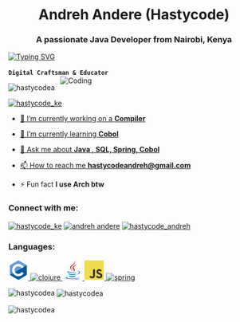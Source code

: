 
<h1 align="center"> Andreh Andere (Hastycode) </h1>
<h3 align="center">A passionate Java Developer from Nairobi, Kenya</h3>

<a href="https://git.io/typing-svg"><img src="https://readme-typing-svg.demolab.com?font=Fira+Code&duration=2000&pause=1000&color=00E0E5&random=false&width=435&lines=%F0%9F%92%A1+Innovate.;%E2%9C%A8+Inspire.;%F0%9F%94%A5+Ignite." alt="Typing SVG" /></a>

**`Digital Craftsman & Educator`**
<img align="right" alt="Coding" width="400" src="https://cdn.dribbble.com/users/1162077/screenshots/3848914/programmer.gif">


<p align="left"> <img src="https://komarev.com/ghpvc/?username=rishavchanda&label=Profile%20views&color=0e75b6&style=flat" alt="hastycodea" /> </p>

<p align="left"> <a href="https://twitter.com/hastycode_ke" target="blank"><img src="https://img.shields.io/twitter/follow/hastycode_ke?logo=twitter&style=for-the-badge" alt="hastycode_ke"  </p>

- 🔭 I’m currently working on a **Compiler**

- 🌱 I’m currently learning **Cobol**

- 💬 Ask me about **Java , SQL, Spring, Cobol**

- 📫 How to reach me **hastycodeandreh@gmail.com**

- ⚡ Fun fact **I use Arch btw**

<h3 align="left">Connect with me:</h3>
<p align="left">
<a href="https://twitter.com/hastycode_ke" target="blank"><img align="center" src="https://raw.githubusercontent.com/rahuldkjain/github-profile-readme-generator/master/src/images/icons/Social/twitter.svg" alt="hastycode_ke" height="30" width="40" /></a>
<a href="https://linkedin.com/in/andreh andere" target="blank"><img align="center" src="https://raw.githubusercontent.com/rahuldkjain/github-profile-readme-generator/master/src/images/icons/Social/linked-in-alt.svg" alt="andreh andere" height="30" width="40" /></a>
<a href="https://instagram.com/hastycode_andreh" target="blank"><img align="center" src="https://raw.githubusercontent.com/rahuldkjain/github-profile-readme-generator/master/src/images/icons/Social/instagram.svg" alt="hastycode_andreh" height="30" width="40" /></a>
</p>

<h3 align="left">Languages:</h3>
<p align="left"> <a href="https://www.cprogramming.com/" target="_blank" rel="noreferrer"> <img src="https://raw.githubusercontent.com/devicons/devicon/master/icons/c/c-original.svg" alt="c" width="40" height="40"/> </a> <a href="https://clojure.org/" target="_blank" rel="noreferrer"> <img src="https://upload.wikimedia.org/wikipedia/commons/5/5d/Clojure_logo.svg" alt="clojure" width="40" height="40"/> </a> <a href="https://www.java.com" target="_blank" rel="noreferrer"> <img src="https://raw.githubusercontent.com/devicons/devicon/master/icons/java/java-original.svg" alt="java" width="40" height="40"/> </a> <a href="https://developer.mozilla.org/en-US/docs/Web/JavaScript" target="_blank" rel="noreferrer"> <img src="https://raw.githubusercontent.com/devicons/devicon/master/icons/javascript/javascript-original.svg" alt="javascript" width="40" height="40"/> </a> <a href="https://spring.io/" target="_blank" rel="noreferrer"> <img src="https://www.vectorlogo.zone/logos/springio/springio-icon.svg" alt="spring" width="40" height="40"/> </a> </p>


<p><img align="left" src="https://github-readme-stats.vercel.app/api/top-langs?username=hastycodea&show_icons=true&locale=en&layout=compact" alt="hastycodea" /></p>

<p>&nbsp;<img align="center" src="https://github-readme-stats.vercel.app/api?username=hastycodea&show_icons=true&locale=en" alt="hastycodea" /></p>

<p><img align="center" src="https://github-readme-streak-stats.herokuapp.com/?user=hastycodea&" alt="hastycodea" /></p>
